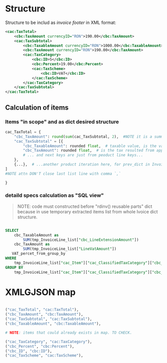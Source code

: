 
# Structure

Structure to be includ as _invoice footer_ in XML format:

```xml
<cac:TaxTotal>
    <cbc:TaxAmount currencyID="RON">190.00</cbc:TaxAmount>
    <cac:TaxSubtotal>
        <cbc:TaxableAmount currencyID="RON">1000.00</cbc:TaxableAmount>
        <cbc:TaxAmount currencyID="RON">190.00</cbc:TaxAmount>
        <cac:TaxCategory>
            <cbc:ID>S</cbc:ID>
            <cbc:Percent>19.00</cbc:Percent>
            <cac:TaxScheme>
                <cbc:ID>VAT</cbc:ID>
            </cac:TaxScheme>
        </cac:TaxCategory>
    </cac:TaxSubtotal>
</cac:TaxTotal>
```

## Calculation of items

### Items "in scope" and as dict desired structure

```python
cac_TaxTotal = {
    "cbc_TaxAmount": round(sum(cac_TaxSubtotal, 2),  #NOTE it is a summarization of next item which is a list (a detailed presentation of info)
    "cac_TaxSubtotal" = [{
        "cbc_TaxableAmount": rounded float,  # taxable value, is the value where the tax will be applied, the total value w/o VAT of an item
        "cbc_TaxAmount": rounded float,  # is the tax resulted from application on `cbc_TaxableAmount` === `LineVatAmount`
        # ... and next keys are just from peoduct line keys...
    },
    {...},  # ...another product iteration here, for prev_dict in Invoice big dict
]
#NOTE attn DON'T close last list line with comma `,`

}
```


### detaild specs calculation as "SQL view"

>NOTE: code must constructed before "rdinv() reusable parts" dict because in use temporary extracted items list from whole Ivoice dict structure.

```sql

SELECT
    cbc_TaxableAmount as
        SUM(tmp_InvoiceLine_list["cbc_LineExtensionAmount"])
    cbc_TaxAmount as
        SUM(tmp_InvoiceLine_list["LineVatAmount"])
   VAT_percet_from_group_by
WHERE
    tmp_InvoiceLine_list["cac_Item"]["cac_ClassifiedTaxCategory"]["cbc_Percent"]["cac_TaxScheme"]["cbc_ID"] == "VAT"
GROUP BY
    tmp_InvoiceLine_list["cac_Item"]["cac_ClassifiedTaxCategory"]["cbc_Percent"]

```




# XMLGJSON map

```python

("cac_TaxTotal", "cac:TaxTotal"),
("cbc_TaxAmount", "cbc:TaxAmount"),
("cac_TaxSubtotal", "cac:TaxSubtotal"),
("cbc_TaxableAmount", "cbc:TaxableAmount"),

# NOTE: items that could already exists in map. TO CHECK.

("cac_TaxCategory", "cac:TaxCategory"),
("cbc_Percent", "cbc:Percent"),
("cbc_ID", "cbc:ID"),
("cac_TaxScheme", "cac:TaxScheme"),


```

